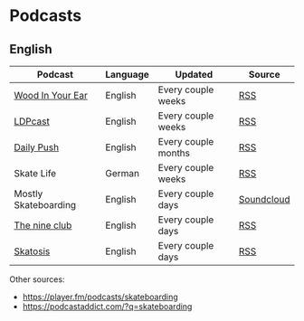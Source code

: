 # Podcasts

## English

Podcast | Language | Updated | Source
--------|----------|---------|-------
[Wood In Your Ear](https://www.facebook.com/woodinyourearpodcast/) | English | Every couple weeks | [RSS](https://feed.podbean.com/Woodinyourear/feed.xml)
[LDPcast](https://theidsa.org/the-ldpcast/) | English | Every couple weeks | [RSS](https://theidsa.org/feed/podcast/)
[Daily Push](thedailypush.com/podcast) | English | Every couple months | [RSS](https://anchor.fm/s/2432d8e4/podcast/rss)
Skate Life | German | Every couple weeks | [RSS](https://anchor.fm/s/12bdc808/podcast/rss)
Mostly Skateboarding | English | Every couple days | [Soundcloud](https://soundcloud.com/mostlyskateboarding)
[The nine club](https://art19.com/shows/the-nine-club) | English | Every couple days | [RSS](https://rss.art19.com/the-nine-club)
[Skatosis](https://skatosis.com) | English | Every couple days | [RSS](skatosis.com/feed/podcast/)

Other sources:
* https://player.fm/podcasts/skateboarding
* https://podcastaddict.com/?q=skateboarding
